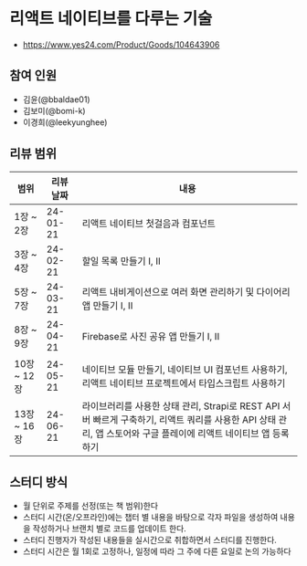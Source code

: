 # 리액트 네이티브를 다루는 기술

- https://www.yes24.com/Product/Goods/104643906

## 참여 인원
- 김윤(@bbaldae01)
- 김보미(@bomi-k)
- 이경희(@leekyunghee)

## 리뷰 범위

| 범위 | 리뷰 날짜 | 내용 
| --- | --- | ---- |
| 1장 ~ 2장 | 24-01-21 | 리액트 네이티브 첫걸음과 컴포넌트 |
| 3장 ~ 4장 | 24-02-21 | 할일 목록 만들기 I, II |
| 5장 ~ 7장 | 24-03-21 | 리액트 내비게이션으로 여러 화면 관리하기 및 다이어리 앱 만들기 I, II |
| 8장 ~ 9장 | 24-04-21 |  Firebase로 사진 공유 앱 만들기 I, II |
| 10장 ~ 12장 | 24-05-21 |  네이티브 모듈 만들기, 네이티브 UI 컴포넌트 사용하기, 리액트 네이티브 프로젝트에서 타입스크립트 사용하기 |
| 13장 ~ 16장  | 24-06-21 | 라이브러리를 사용한 상태 관리, Strapi로 REST API 서버 빠르게 구축하기, 리액트 쿼리를 사용한 API 상태 관리, 앱 스토어와 구글 플레이에 리액트 네이티브 앱 등록하기 |

## 스터디 방식

- 월 단위로 주제를 선정(또는 책 범위)한다
- 스터디 시간(온/오프라인)에는 챕터 별 내용을 바탕으로 각자 파일을 생성하여 내용을 작성하거나 브랜치 별로 코드를 업데이트 한다. 
- 스터디 진행자가 작성된 내용들을 실시간으로 취합하면서 스터디를 진행한다.
- 스터디 시간은 월 1회로 고정하나, 일정에 따라 그 주에 다른 요일로 논의 가능하다
